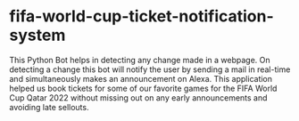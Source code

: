 # fifa-world-cup-ticket-notification-system


This Python Bot helps in detecting any change made in a webpage. On detecting a change this bot will notify the user by sending a mail in real-time and simultaneously makes an announcement on Alexa. This application helped us book tickets for some of our favorite games for the FIFA World Cup Qatar 2022 without missing out on any early announcements and avoiding late sellouts.
